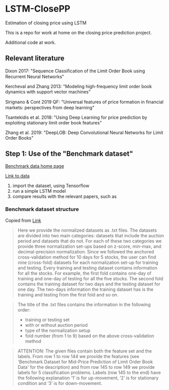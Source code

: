 # LSTM-ClosePP
Estimation of closing price using LSTM

This is a repo for work at home on the closing price prediction project.

Additional code at work.

## Relevant literature

Dixon 2017: "Sequence Classiﬁcation of the Limit Order Book using Recurrent Neural Networks"

Kercheval and Zhang 2013: "Modeling high-frequency limit order book dynamics with support vector machines"

Sirignano & Cont 2019 QF: "Universal features of price formation in ﬁnancial markets: perspectives from deep learning"

Tsantekidis et al. 2018: "Using Deep Learning for price prediction by exploiting stationary limit order book features"

Zhang et al. 2019: "DeepLOB: Deep Convolutional Neural Networks for Limit Order Books"





## Step 1: Use of the "Benchmark dataset"



[Benchmark data home page](https://etsin.avointiede.fi/dataset/urn-nbn-fi-csc-kata20170601153214969115)

[Link to data](https://avaa.tdata.fi/openida/dl.jsp?pid=urn:nbn:fi:csc-ida-10x201709252015017461612s)



1. import the dataset, using Tensorflow
2. run a simple LSTM model 
3. compare results with the relevant papers, such as 

### Benchmark dataset structure

Copied from [Link](https://etsin.avointiede.fi/dataset/urn-nbn-fi-csc-kata20170601153214969115)



> Here we provide the normalized datasets as .txt files. The datasets are divided into two main categories: datasets that include the auction period and datasets that do not. For each of these two categories we provide three normalization set-ups based on z-score, min-max, and decimal-precision normalization. Since we followed the anchored cross-validation method for 10 days for 5 stocks, the user can find nine (cross-fold) datasets for each normalization set-up for training and testing. Every training and testing dataset contains information for all the stocks. For example, the first fold contains one-day of training and one-day of testing for all the five stocks. The second fold contains the training dataset for two days and the testing dataset for one day. The two-days information the training dataset has is the training and testing from the first fold and so on.

> The title of the .txt files contains the information in the following order: 
>
> - training or testing set
> - with or without auction period
> - type of the normalization setup
> - fold number (from 1 to 9) based on the above cross-validation method

> ATTENTION: The given files contain both the feature set and the labels. From row 1 to row 144 we provide the features (see 'Benchmark Dataset for Mid-Price Prediction of Limit Order Book Data' for the description) and from row 145 to row 149 we provide labels for 5 classification problems. Labels (row 145 to the end) have the following explanation ‘1’ is for up-movement, ‘2’ is for stationary condition and ‘3’ is for down-movement.








